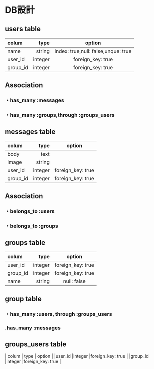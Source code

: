 

# DB設計

## users table

|    colum    |    type    |             option                |
|:------------|-----------:|:---------------------------------:|
|name         |string      |index: true,null: false,unque: true|
|user_id      |integer     |foreign_key: true                  |
|group_id     |integer     |foreign_key: true                  |

## Association

### ・has_many :messages

### ・has_many :groups,through :groups_users


## messages table
|     colum    |    type     |             option              |
|:-------------|------------:|:-------------------------------:|
|body          |text         |                                 |
|image         |string       |                                 |
|user_id       |integer      |foreign_key: true                |
|group_id      |integer      |foreign_key: true                |

## Association

### ・belongs_to :users

### ・belongs_to :groups


## groups table
|   colum      |    type    |              option              |
|:-------------|-----------:|:--------------------------------:|
|user_id       |integer     |foreign_key: true                 |
|group_id      |integer     |foreign_key: true                 |
|name          |string      |null: false                       |

## group table

### ・has_many :users, through :groups_users

### .has_many :messages

## groups_users table
|    colum     |     type   |              option              |
|user_id       |integer     |foreign_key: true                 |
|group_id      |integer     |foreign_key: true                 |


